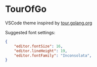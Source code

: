 # TourOfGo

VSCode theme inspired by [tour.golang.org](https://tour.golang.org)

Suggested font settings:

```json
{
    "editor.fontSize": 16,
    "editor.lineHeight": 19,
    "editor.fontFamily": "Inconsolata",
}
```
